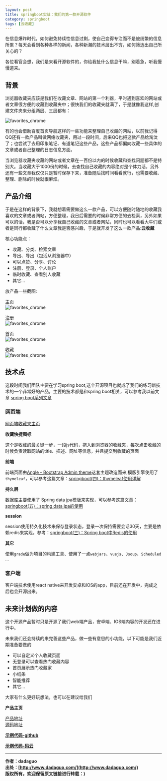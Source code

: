 ```yaml
---
layout: post
title: springboot实战：我们的第一款开源软件
category: springboot
tags: [云收藏]
---
```


在信息爆炸时代，如何避免持续性信息过剩，使自己变得专注而不是被纷繁的信息所累？每天会看到各种各样的新闻，各种新潮的技术层出不穷，如何筛选出自己所关心的？

各位看官会想，我们是来看开源软件的，你给我扯什么信息干嘛，别着急，听我慢慢道来。

##  背景

浏览器收藏夹应该是我们在收藏文章、网站的第一个利器，平时遇到喜欢的网站或者文章很方便的收藏到收藏夹中；很快我们的收藏夹就满了，于是就像我这样,创建文件夹来分组两层、三层都有：

![favorites_chrome](http://www.dadaguo.com/assets/images/2016/favorites_chrome.jpg)  


有的也会借助百度首页导航这样的一些功能来整理自己收藏的网站，以前我记得QQ还有一款产品叫做网络收藏夹，用过一段时间，后来QQ也把这款产品给淘汰了；也尝试了去用印象笔记、有道笔记这些产品，这些产品都偏向收藏一些具体的文章或者自己整理的日志信息方面。

当浏览器收藏夹收藏的网站或者文章在一百份以内的时候收藏和查找问题都不是特别大。当收藏大于1000份的时候，去查找自己收藏的内容绝对是个体力活，另外还有一些文章我仅仅只是暂时保存下来，准备随后找时间看看就行，也需要收藏、整理、删除的时候就很麻烦。

## 产品介绍

于是在这样的背景下，我就想着需要做这么一款产品，可以方便随时随地的收藏我喜欢的文章或者网站，方便整理，我日后需要的时候非常方便的去检索，另外如果可以的话，我是否可以分享我自己收藏的文章或者网站，同时也可以看看大牛们或者是同行都收藏了什么文章我是否感兴趣，于是就开发了这么一款产品:**云收藏**

核心功能点：

- 收藏、分类、检索文章
- 导出、导出（包活从浏览器中）
- 可以点赞、分享、讨论
- 注册、登录、个人账户
- 临时收藏、查看别人收藏
- 其它...

放产品一些截图:

主页  
![favorites_chrome](http://www.dadaguo.com/assets/images/2016/favorites_index.png)  

注册  
![favorites_chrome](http://www.dadaguo.com/assets/images/2016/favorites_register.png)  

首页  
![favorites_chrome](http://www.dadaguo.com/assets/images/2016/favorites_home.png)  

收藏  
![favorites_chrome](http://www.dadaguo.com/assets/images/2016/favorites_collect.png)  


## 技术点

这段时间我们团队主要在学习spring boot,这个开源项目也就成了我们的练习新技术的一个非常好的产品，主要的技术都是和spring boot相关，可以参考我以前文章 [spring boot系列文章](http://www.dadaguo.com/spring-boot.html)

### 网页端

[网页端收藏夹主页](https://cloudfavorites.github.io/favorites-web/)

**收藏快捷图标**

 这个是收藏的最关键一步，一段js代码，拖入到浏览器的收藏夹，每次点击收藏的时候负责读取网站的title、描述、网址等信息，并且提交到收藏的页面


**前端**

前端页面由[Angle - Bootstrap Admin theme](https://wrapbootstrap.com/theme/angle-bootstrap-admin-template-WB04HF123)这套主题改造而来;模版引擎使用了```thymeleaf```，可以参考这篇文章：[springboot(四)：thymeleaf使用详解](http://www.dadaguo.com/springboot/2016/05/01/spring-boot-thymeleaf.html)
 
**持久层**

数据库主要使用了 Spring data jpa模版来实现，可以参考这篇文章：[springboot(五)：spring data jpa的使用](http://www.dadaguo.com/springboot/2016/08/20/spring-boo-jpa.html)

**session**

session使用持久化技术来保存登录状态，登录一次保持需要会话30天，主要是依赖redis来实现，参考：[springboot(三)：Spring boot中Redis的使用](http://www.dadaguo.com/springboot/2016/03/06/spring-boot-redis.html)

**其它**

使用```grade```做为项目的构建工具、使用了一点```webjars```、```vuejs```、```Jsoup```、```Scheduled``` ...


### 客户端

客户端技术使用react native来开发安卓和IOS的app，目前还在开发中，完成之后也会开源出来。


## 未来计划做的内容

这个开源产品暂时只是开源了我们web端产品，安卓端、IOS端内容的开发还在进行中。

未来我们还会持续的来完善这些产品，做一些有意思的小功能，以下可能是我们近期准备要做的

- 可以自定义个人收藏页面
- 无登录可以查看热门收藏内容
- 首页展示热门收藏家
- 小纸条
- 智能推荐
- 其它...

大家有什么更好玩想法，也可以在建议给我们


**产品主页**  

[产品地址](http://favorites.ren/)  
[源码地址](https://cloudfavorites.github.io/favorites-web/)


**[示例代码-github](https://github.com/cloudfavorites/favorites-web)**

**[示例代码-码云](https://gitee.com/dadaguo/favorites-web)**


-------------

**作者：dadaguo**  
**出处：[http://www.dadaguo.com/](http://www.dadaguo.com/)**    
**版权所有，欢迎保留原文链接进行转载：)**